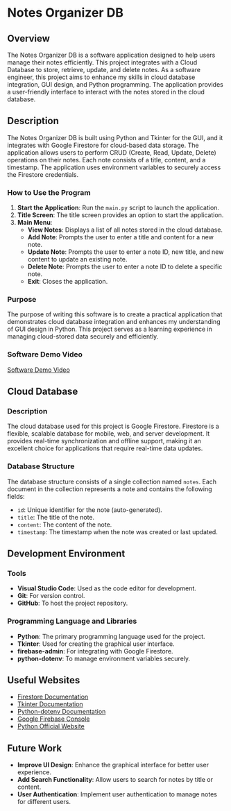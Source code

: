 # Notes Organizer DB

## Overview

The Notes Organizer DB is a software application designed to help users manage their notes efficiently. This project integrates with a Cloud Database to store, retrieve, update, and delete notes. As a software engineer, this project aims to enhance my skills in cloud database integration, GUI design, and Python programming. The application provides a user-friendly interface to interact with the notes stored in the cloud database.

## Description

The Notes Organizer DB is built using Python and Tkinter for the GUI, and it integrates with Google Firestore for cloud-based data storage. The application allows users to perform CRUD (Create, Read, Update, Delete) operations on their notes. Each note consists of a title, content, and a timestamp. The application uses environment variables to securely access the Firestore credentials.

### How to Use the Program

1. **Start the Application**: Run the `main.py` script to launch the application.
2. **Title Screen**: The title screen provides an option to start the application.
3. **Main Menu**:
   - **View Notes**: Displays a list of all notes stored in the cloud database.
   - **Add Note**: Prompts the user to enter a title and content for a new note.
   - **Update Note**: Prompts the user to enter a note ID, new title, and new content to update an existing note.
   - **Delete Note**: Prompts the user to enter a note ID to delete a specific note.
   - **Exit**: Closes the application.

### Purpose

The purpose of writing this software is to create a practical application that demonstrates cloud database integration and enhances my understanding of GUI design in Python. This project serves as a learning experience in managing cloud-stored data securely and efficiently.

### Software Demo Video

[Software Demo Video]([https://www.youtube.com](https://youtu.be/59W5oiK9CVY))

## Cloud Database

### Description

The cloud database used for this project is Google Firestore. Firestore is a flexible, scalable database for mobile, web, and server development. It provides real-time synchronization and offline support, making it an excellent choice for applications that require real-time data updates.

### Database Structure

The database structure consists of a single collection named `notes`. Each document in the collection represents a note and contains the following fields:
- `id`: Unique identifier for the note (auto-generated).
- `title`: The title of the note.
- `content`: The content of the note.
- `timestamp`: The timestamp when the note was created or last updated.

## Development Environment

### Tools

- **Visual Studio Code**: Used as the code editor for development.
- **Git**: For version control.
- **GitHub**: To host the project repository.

### Programming Language and Libraries

- **Python**: The primary programming language used for the project.
- **Tkinter**: Used for creating the graphical user interface.
- **firebase-admin**: For integrating with Google Firestore.
- **python-dotenv**: To manage environment variables securely.

## Useful Websites

- [Firestore Documentation](https://firebase.google.com/docs/firestore)
- [Tkinter Documentation](https://docs.python.org/3/library/tkinter.html)
- [Python-dotenv Documentation](https://saurabh-kumar.com/python-dotenv/)
- [Google Firebase Console](https://console.firebase.google.com/)
- [Python Official Website](https://www.python.org/)

## Future Work

- **Improve UI Design**: Enhance the graphical interface for better user experience.
- **Add Search Functionality**: Allow users to search for notes by title or content.
- **User Authentication**: Implement user authentication to manage notes for different users.
